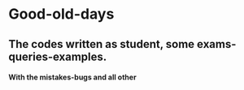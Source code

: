 # Good-old-days
## The codes written as student, some exams-queries-examples. 
#### With the mistakes-bugs and all other 
